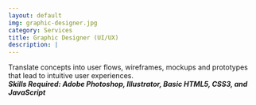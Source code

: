 ```yaml
---
layout: default
img: graphic-designer.jpg
category: Services
title: Graphic Designer (UI/UX)
description: |
---
```

Translate concepts into user flows, wireframes, mockups and prototypes that lead to intuitive user experiences.<br/>
<i><b>Skills Required: Adobe Photoshop, Illustrator, Basic HTML5, CSS3, and JavaScript</b></i>
